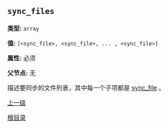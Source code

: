 `sync_files`
----------

**类型:** `array`

**值:** `[<sync_file>, <sync_file>, ... , <sync_file>]`

**属性:** 必须

**父节点:** 无

描述要同步的文件列表，其中每一个子项都是 [sync_file](sync_file.md) 。

[上一级](../sync.md)

[根目录](../../index.md)